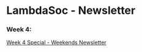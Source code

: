 # LambdaSoc - Newsletter

### Week 4: 

[Week 4 Special - Weekends Newsletter](./Newsletter_Week4Special.md)